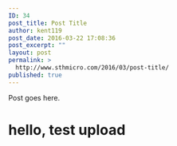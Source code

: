 ```yaml
---
ID: 34
post_title: Post Title
author: kent119
post_date: 2016-03-22 17:08:36
post_excerpt: ""
layout: post
permalink: >
  http://www.sthmicro.com/2016/03/post-title/
published: true
---
```

Post goes here.

# hello, test upload